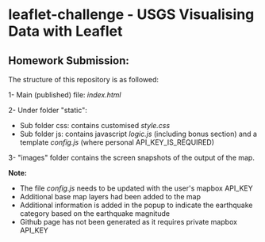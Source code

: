 # leaflet-challenge - USGS Visualising Data with Leaflet

## Homework Submission:

The structure of this repository is as followed: 

1- Main (published) file: _index.html_ 

2- Under folder "static":
  - Sub folder css: contains customised _style.css_
  - Sub folder js: contains javascript _logic.js_ (including bonus section) and a template _config.js_ (where personal API_KEY_IS_REQUIRED)

3- "images" folder contains the screen snapshots of the output of the map.
    
**Note:** 
- The file _config.js_ needs to be updated with the user's mapbox API_KEY
- Additional base map layers had been added to the map
- Additional information is added in the popup to indicate the earthquake category based on the earthquake magnitude
- Github page has not been generated as it requires private mapbox API_KEY
